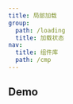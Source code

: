 ```yaml
---
title: 局部加载
group:
  path: /loading
  title: 加载状态
nav:
  title: 组件库
  path: /cmp
---
```


## Demo

<code src="./demo.tsx" />


<API src="./spin.tsx"></API>
